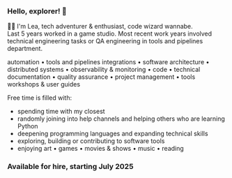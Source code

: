 ### Hello, explorer! 👋

👩‍💻 I'm Lea, tech adventurer & enthusiast, code wizard wannabe.<br>
Last 5 years worked in a game studio. Most recent work years involved technical engineering tasks or QA engineering in tools and pipelines department.<br>

automation • tools and pipelines integrations • software architecture • distributed systems • observability & monitoring • code • technical documentation • quality assurance • project management • tools workshops & user guides <br>

Free time is filled with:
- spending time with my closest
- randomly joining into help channels and helping others who are learning Python
- deepening programming languages and expanding technical skills
- exploring, building or contributing to software tools
- enjoying art • games • movies & shows • music • reading

### Available for hire, starting July 2025
